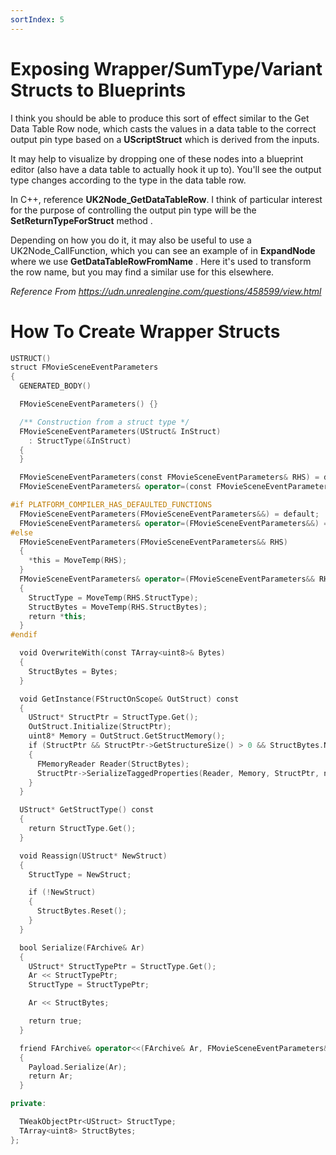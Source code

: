 ```yaml
---
sortIndex: 5
---
```


# Exposing Wrapper/SumType/Variant Structs to Blueprints

I think you should be able to produce this sort of effect similar to the Get Data Table Row node, which casts the values in a data table to the correct output pin type based on a **UScriptStruct** which is derived from the inputs.

It may help to visualize by dropping one of these nodes into a blueprint editor (also have a data table to actually hook it up to). You'll see the output type changes according to the type in the data table row.

In C++, reference **UK2Node_GetDataTableRow**. I think of particular interest for the purpose of controlling the output pin type will be the **SetReturnTypeForStruct** method .

Depending on how you do it, it may also be useful to use a UK2Node_CallFunction, which you can see an example of in **ExpandNode** where we use **GetDataTableRowFromName** . Here it's used to transform the row name, but you may find a similar use for this elsewhere.

*Reference From <https://udn.unrealengine.com/questions/458599/view.html>*


# How To Create Wrapper Structs

```cpp
USTRUCT()
struct FMovieSceneEventParameters
{
  GENERATED_BODY()

  FMovieSceneEventParameters() {}

  /** Construction from a struct type */
  FMovieSceneEventParameters(UStruct& InStruct)
    : StructType(&InStruct)
  {
  }

  FMovieSceneEventParameters(const FMovieSceneEventParameters& RHS) = default;
  FMovieSceneEventParameters& operator=(const FMovieSceneEventParameters& RHS) = default;

#if PLATFORM_COMPILER_HAS_DEFAULTED_FUNCTIONS
  FMovieSceneEventParameters(FMovieSceneEventParameters&&) = default;
  FMovieSceneEventParameters& operator=(FMovieSceneEventParameters&&) = default;
#else
  FMovieSceneEventParameters(FMovieSceneEventParameters&& RHS)
  {
    *this = MoveTemp(RHS);
  }
  FMovieSceneEventParameters& operator=(FMovieSceneEventParameters&& RHS)
  {
    StructType = MoveTemp(RHS.StructType);
    StructBytes = MoveTemp(RHS.StructBytes);
    return *this;
  }
#endif

  void OverwriteWith(const TArray<uint8>& Bytes)
  {
    StructBytes = Bytes;
  }

  void GetInstance(FStructOnScope& OutStruct) const
  {
    UStruct* StructPtr = StructType.Get();
    OutStruct.Initialize(StructPtr);
    uint8* Memory = OutStruct.GetStructMemory();
    if (StructPtr && StructPtr->GetStructureSize() > 0 && StructBytes.Num())
    {
      FMemoryReader Reader(StructBytes);
      StructPtr->SerializeTaggedProperties(Reader, Memory, StructPtr, nullptr);
    }
  }

  UStruct* GetStructType() const
  {
    return StructType.Get();
  }

  void Reassign(UStruct* NewStruct)
  {
    StructType = NewStruct;

    if (!NewStruct)
    {
      StructBytes.Reset();
    }
  }

  bool Serialize(FArchive& Ar)
  {
    UStruct* StructTypePtr = StructType.Get();
    Ar << StructTypePtr;
    StructType = StructTypePtr;

    Ar << StructBytes;

    return true;
  }

  friend FArchive& operator<<(FArchive& Ar, FMovieSceneEventParameters& Payload)
  {
    Payload.Serialize(Ar);
    return Ar;
  }

private:

  TWeakObjectPtr<UStruct> StructType;
  TArray<uint8> StructBytes;
};

```
